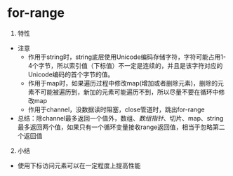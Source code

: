 # for-range
1. 特性
- 注意
  - 作用于string时，string底层使用Unicode编码存储字符，字符可能占用1-4个字节，所以索引值（下标值）不一定是连续的，并且是该字符对应的Unicode编码的首个字节的值。
  - 作用于map时，如果遍历过程中修改map(增加或者删除元素)，删除的元素不可能被遍历到，新加的元素可能遍历不到，所以尽量不要在循环中修改map
  - 作用于channel，没数据读时阻塞，close管道时，跳出for-range
- 总结：除channel最多返回一个值外，数组、_数组指针_、切片、map、string最多返回两个值，如果只有一个循环变量接收range返回值，相当于忽略第二个返回值
2. 小结
- 使用下标访问元素可以在一定程度上提高性能